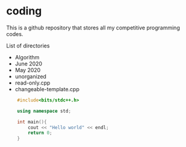 # coding
This is a github repository that stores all my competitive programming codes.

List of directories

* Algorithm
* June 2020
* May 2020
* unorganized
* read-only.cpp
* changeable-template.cpp

```C++
    #include<bits/stdc++.h>

    using namespace std;

    int main(){
        cout << "Hello world" << endl;
        return 0;
    }
```



